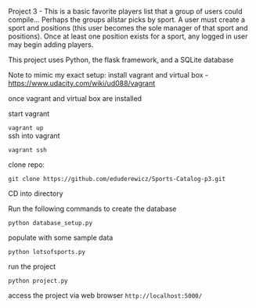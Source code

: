 Project 3 - This is a basic favorite players list that a group of users could compile... 
Perhaps the groups allstar picks by sport. 
A user must create a sport and positions (this user becomes the sole manager of that sport and positions). 
Once at least one position exists for a sport, any logged in user may begin adding players. 

This project uses Python, the flask framework, and a SQLite database

Note to mimic my exact setup: install vagrant and virtual box - https://www.udacity.com/wiki/ud088/vagrant

once vagrant and virtual box are installed

start vagrant 

`vagrant up`  
ssh into vagrant  

`vagrant ssh`   

clone repo: 

`git clone https://github.com/eduderewicz/Sports-Catalog-p3.git` 

CD into directory 

Run the following commands to create the database 

`python database_setup.py`

populate with some sample data 

`python lotsofsports.py`

run the project

`python project.py`

access the project via web browser
`http://localhost:5000/`

